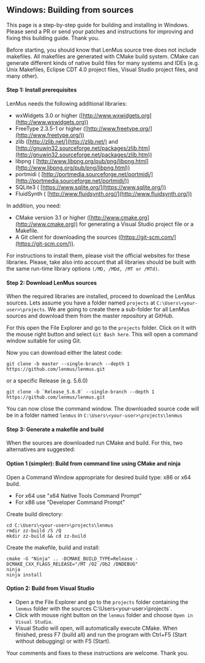 ## Windows: Building from sources

This page is a step-by-step guide for building and installing in Windows. Please send a PR or send your patches and instructions for improving and fixing this building guide. Thank you.

Before starting, you should know that LenMus source tree does not include makefiles. All makefiles are generated with CMake build system. CMake can generate different kinds of native build files for many systems and IDEs (e.g. Unix Makefiles, Eclipse CDT 4.0 project files, Visual Studio project files, and many other).

#### Step 1: Install prerequisites

LenMus needs the following additional libraries:

- wxWidgets 3.0 or higher ([http://www.wxwidgets.org](http://www.wxwidgets.org))
- FreeType 2.3.5-1 or higher ([http://www.freetype.org/](http://www.freetype.org/))
- zlib ([http://zlib.net/](http://zlib.net/) and [http://gnuwin32.sourceforge.net/packages/zlib.htm](http://gnuwin32.sourceforge.net/packages/zlib.htm))
- libpng ( [http://www.libpng.org/pub/png/libpng.html](http://www.libpng.org/pub/png/libpng.html))
- portmidi ( [http://portmedia.sourceforge.net/portmidi/](http://portmedia.sourceforge.net/portmidi/))
- SQLite3 ( [https://www.sqlite.org/](https://www.sqlite.org/))
- FluidSynth ( [http://www.fluidsynth.org//](http://www.fluidsynth.org/))

In addition, you need:

- CMake version 3.1 or higher ([http://www.cmake.org](http://www.cmake.org)) for generating a Visual Studio project file or a Makefile.
- A Git client for downloading the sources ([https://git-scm.com/](https://git-scm.com/)).


For instructions to install them, please visit the official websites for these libraries. Please, take also into account that all libraries should be built with the same run-time library options `(/MD, /MDd, /MT or /MTd)`.


#### Step 2: Download LenMus sources

When the required libraries are installed, proceed to download the LenMus sources. Lets assume you have a folder named `projects` at `C:\Users\<your-user>\projects`. We are going to create there a sub-folder for all LenMus sources and download them from the master repository at GitHub.

For this open the File Explorer and go to the `projects` folder. Click on it with the mouse right button and select `Git Bash here`. This will open a command window suitable for using Git.

Now you can download either the latest code:

```
git clone -b master --single-branch --depth 1 https://github.com/lenmus/lenmus.git
```

or a specific Release (e.g. 5.6.0)

```
git clone -b `Release_5.6.0` --single-branch --depth 1 https://github.com/lenmus/lenmus.git
```

You can now close the command window. The downloaded source code will be in a folder named `lenmus` in `C:\Users\<your-user>\projects\lenmus`

#### Step 3: Generate a makefile and build

When the sources are downloaded run CMake and build. For this, two alternatives are suggested:

#### Option 1 (simpler): Build from command line using CMake and ninja

Open a Command Window appropriate for desired build type: x86 or x64 build.

- For x64 use "x64 Native Tools Command Prompt"
- For x86 use "Developer Command Prompt"

Create build directory:

```
cd C:\Users\<your-user>\projects\lenmus
rmdir zz-build /S /Q
mkdir zz-build && cd zz-build
```

Create the makefile, build and install:

```
cmake -G "Ninja" .. -DCMAKE_BUILD_TYPE=Release -DCMAKE_CXX_FLAGS_RELEASE="/MT /O2 /Ob2 /DNDEBUG"
ninja
ninja install
```

#### Option 2: Build from Visual Studio

- Open a the File Explorer and go to the `projects` folder containing the `lenmus` folder with the sources C:\Users\<your-user>\projects\`.
- Click with mouse right button on the `lenmus` folder and choose `Open in Visual Studio`.
- Visual Studio will open, will automatically execute CMake. When finished, press F7 (build all) and run the program with Ctrl+F5 (Start without debugging) or with F5 (Start).

Your comments and fixes to these instructions are welcome. Thank you.
